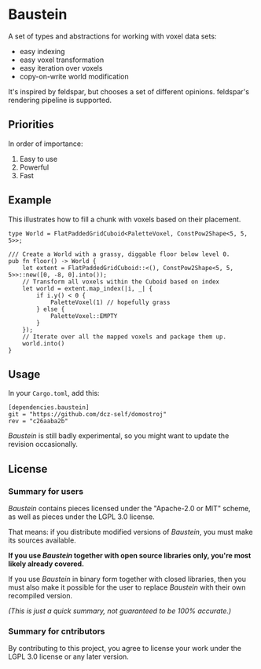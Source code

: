 Baustein
=====

A set of types and abstractions for working with voxel data sets:
- easy indexing
- easy voxel transformation
- easy iteration over voxels
- copy-on-write world modification

It's inspired by feldspar, but chooses a set of different opinions.
feldspar's rendering pipeline is supported.

Priorities
-----------

In order of importance:
1. Easy to use
2. Powerful
3. Fast

Example
-----------

This illustrates how to fill a chunk with voxels based on their placement.

```
type World = FlatPaddedGridCuboid<PaletteVoxel, ConstPow2Shape<5, 5, 5>>;

/// Create a World with a grassy, diggable floor below level 0.
pub fn floor() -> World {
    let extent = FlatPaddedGridCuboid::<(), ConstPow2Shape<5, 5, 5>>::new([0, -8, 0].into());
    // Transform all voxels within the Cuboid based on index
    let world = extent.map_index(|i, _| {
        if i.y() < 0 {
            PaletteVoxel(1) // hopefully grass
        } else {
            PaletteVoxel::EMPTY
        }
    });
    // Iterate over all the mapped voxels and package them up.
    world.into()
}
```

Usage
--------

In your `Cargo.toml`, add this:

```
[dependencies.baustein]
git = "https://github.com/dcz-self/domostroj"
rev = "c26aaba2b"
```

*Baustein* is still badly experimental, so you might want to update the revision occasionally.

License
---------

### Summary for users

*Baustein* contains pieces licensed under the "Apache-2.0 or MIT" scheme, as well as pieces under the LGPL 3.0 license.

That means: if you distribute modified versions of *Baustein*, you must make its sources available.

**If you use *Baustein* together with open source libraries only, you're most likely already covered.**

If you use *Baustein* in binary form together with closed libraries, then you must also make it possible for the user to replace *Baustein* with their own recompiled version.

*(This is just a quick summary, not guaranteed to be 100% accurate.)*

### Summary for cntributors

By contributing to this project, you agree to license your work under the LGPL 3.0 license or any later version.
